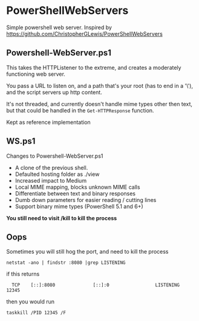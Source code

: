# PowerShellWebServers

Simple powershell web server. Inspired by https://github.com/ChristopherGLewis/PowerShellWebServers

## Powershell-WebServer.ps1
This takes the HTTPListener to the extreme, and creates a moderately functioning web server.  

You pass a URL to listen on, and a path that's your root (has to end in a '\\'), 
and the script servers up http content.

It's not threaded, and currently doesn't handle mime types other then text, but that could be handled in the `Get-HTTPResponse` function.     

Kept as reference implementation

## WS.ps1

Changes to Powershell-WebServer.ps1
* A clone of the previous shell.
* Defaulted hosting folder as ./view
* Increased impact to Medium
* Local MIME mapping, blocks unknown MIME calls
* Differentiate between text and binary responses
* Dumb down parameters for easier reading / cutting lines
* Support binary mime types (PowerShell 5.1 and 6+)


**You still need to visit /kill to kill the process**


## Oops

Sometimes you will still hog the port, and need to kill the process

`netstat -ano | findstr :8080 |grep LISTENING`

if this returns


`  TCP    [::]:8080              [::]:0                 LISTENING       12345`

then you would run

`taskkill /PID 12345 /F`

